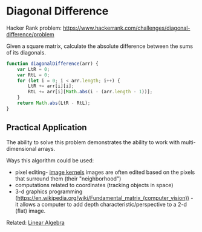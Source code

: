 # Diagonal Difference

Hacker Rank problem: https://www.hackerrank.com/challenges/diagonal-difference/problem

Given a square matrix, calculate the absolute difference between the sums of its diagonals. 

```js
function diagonalDifference(arr) {
    var LtR = 0;
    var RtL = 0;
    for (let i = 0; i < arr.length; i++) {
        LtR += arr[i][i];
        RtL += arr[i][Math.abs(i - (arr.length - 1))];
    }
    return Math.abs(LtR - RtL);
}
```

## Practical Application

The ability to solve this problem demonstrates the ability to work with multi-dimensional arrays. 

Ways this algorithm could be used: 
- pixel editing- [image kernels](http://setosa.io/ev/image-kernels/) images are often edited based on the pixels that surround them (their "neighborhood")
- computations related to coordinates (tracking objects in space)
- 3-d graphics programming (https://en.wikipedia.org/wiki/Fundamental_matrix_(computer_vision)) - it allows a computer to add depth characteristic/perspective to a 2-d (flat) image. 


Related: [Linear Algebra](https://en.wikipedia.org/wiki/Linear_algebra)
